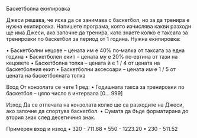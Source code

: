 Баскетболна екипировка

  Джеси решава, че иска да се занимава с баскетбол, но за да тренира е нужна екипировка. Напишете
  програма, която изчислява какви разходи ще има Джеси, ако започне да тренира, като знаете колко е
  таксата за тренировки по баскетбол за период от 1 година. Нужна екипировка:

  • Баскетболни кецове – цената им е 40% по‐малка от таксата за една година
  • Баскетболен екип – цената му е 20% по‐евтина от тази на кецовете
  • Баскетболна топка – цената ѝ е 1 / 4 от цената на баскетболния екип
  • Баскетболни аксесоари – цената им е 1 / 5 от цената на баскетболната топка

   Вход
    От конзолата се четe 1 ред:
       • Годишната такса за тренировки по баскетбол – цяло число в интервала [0... 999]
       
   Изход
    Да се отпечата на конзолата колко ще са разходите на Джеси, ако започне да спортува баскетбол. 
       • Сумата да бъде форматирана до втория знак след десетичния знак.
       
   Примерен вход и изход
    • 320 - 711.68
    • 550 - 1223.20
    • 230 - 511.52

